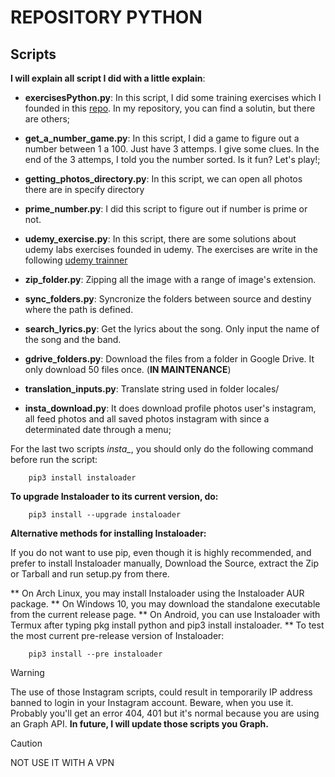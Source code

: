 # REPOSITORY PYTHON #

 ## Scripts ##

**I will explain all script I did with a little explain**:

* **exercisesPython.py**: In this script, I did some training exercises which I founded in this [repo](https://github.com/rmveiga/exercicios_python?tab=readme-ov-file#%C3%ADndice). In my repository, you can find a solutin, but there are others;

* **get_a_number_game.py**: In this script, I did a game to figure out a number between 1 a 100. Just have 3 attemps. I give some clues. In the end of the 3 attemps, I told you the number sorted. Is it fun? Let's play!; 

* **getting_photos_directory.py**: In this script, we can open all photos there are in specify directory

* **prime_number.py**: I did this script to figure out if number is prime or not.

* **udemy_exercise.py**: In this script, there are some solutions about udemy labs exercises founded in udemy. The exercises are write in the following [udemy trainner](https://devoteamlearning.udemy.com/course/python-programming-for-beginners-with-exercises/)

* **zip_folder.py**: Zipping all the image with a range of image's extension.

* **sync_folders.py**: Syncronize the folders between source and destiny where the path is defined. 

* **search_lyrics.py**: Get the lyrics about the song. Only input the name of the song and the band.

* **gdrive_folders.py**: Download the files from a folder in Google Drive. It only download 50 files once. (**IN MAINTENANCE**)

* **translation_inputs.py**: Translate string used in folder locales/ 

* **insta_download.py**: It does download profile photos user's instagram, all feed photos and all saved photos instagram with since a determinated date through a menu;

For the last two scripts *insta_*, you should only do the following command before run the script:
```
    pip3 install instaloader
```
**To upgrade Instaloader to its current version, do:**
```
    pip3 install --upgrade instaloader
```
**Alternative methods for installing Instaloader:**

If you do not want to use pip, even though it is highly recommended, and prefer to install Instaloader manually, Download the Source, extract the Zip or Tarball and run setup.py from there.

** On Arch Linux, you may install Instaloader using the Instaloader AUR package.
** On Windows 10, you may download the standalone executable from the current release page.
** On Android, you can use Instaloader with Termux after typing pkg install python and pip3 install instaloader.
** To test the most current pre-release version of Instaloader:
```
    pip3 install --pre instaloader
```
> [!WARNING]
> The use of those Instagram scripts, could result in temporarily IP address banned to login in your Instagram account. Beware, when you use it. Probably you'll get an error 404, 401 but it's normal because you are using an Graph API. **In future, I will update those scripts you Graph.**

> [!CAUTION]
> NOT USE IT WITH A VPN
